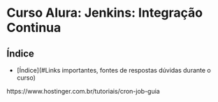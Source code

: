 # Curso Alura: Jenkins: Integração Continua

## Índice 
* [Índice](#Links importantes, fontes de respostas dúvidas durante o curso)
<p>https://www.hostinger.com.br/tutoriais/cron-job-guia</p>         